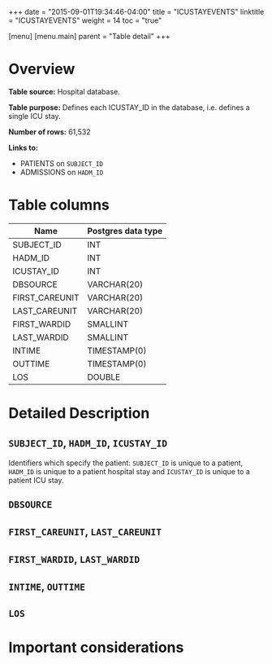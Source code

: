 +++
date = "2015-09-01T19:34:46-04:00"
title = "ICUSTAYEVENTS"
linktitle = "ICUSTAYEVENTS"
weight = 14
toc = "true"

[menu]
  [menu.main]
    parent = "Table detail"
+++


# Overview

**Table source:** Hospital database.

**Table purpose:** Defines each ICUSTAY\_ID in the database, i.e. defines a single ICU stay.

**Number of rows:** 61,532

**Links to:**

* PATIENTS on `SUBJECT_ID`
* ADMISSIONS on `HADM_ID`

# Table columns

Name | Postgres data type 
---- | ---- 
SUBJECT\_ID | INT
HADM\_ID | INT
ICUSTAY\_ID | INT
DBSOURCE | VARCHAR(20)
FIRST\_CAREUNIT | VARCHAR(20)
LAST\_CAREUNIT | VARCHAR(20)
FIRST\_WARDID | SMALLINT
LAST\_WARDID | SMALLINT
INTIME | TIMESTAMP(0)
OUTTIME | TIMESTAMP(0)
LOS | DOUBLE | PRECISION
	
# Detailed Description

## `SUBJECT_ID`, `HADM_ID`, `ICUSTAY_ID`

Identifiers which specify the patient: `SUBJECT_ID` is unique to a patient, `HADM_ID` is unique to a patient hospital stay and `ICUSTAY_ID` is unique to a patient ICU stay.

## `DBSOURCE`

## `FIRST_CAREUNIT`, `LAST_CAREUNIT`

## `FIRST_WARDID`, `LAST_WARDID`

## `INTIME`, `OUTTIME`

## `LOS`


# Important considerations
